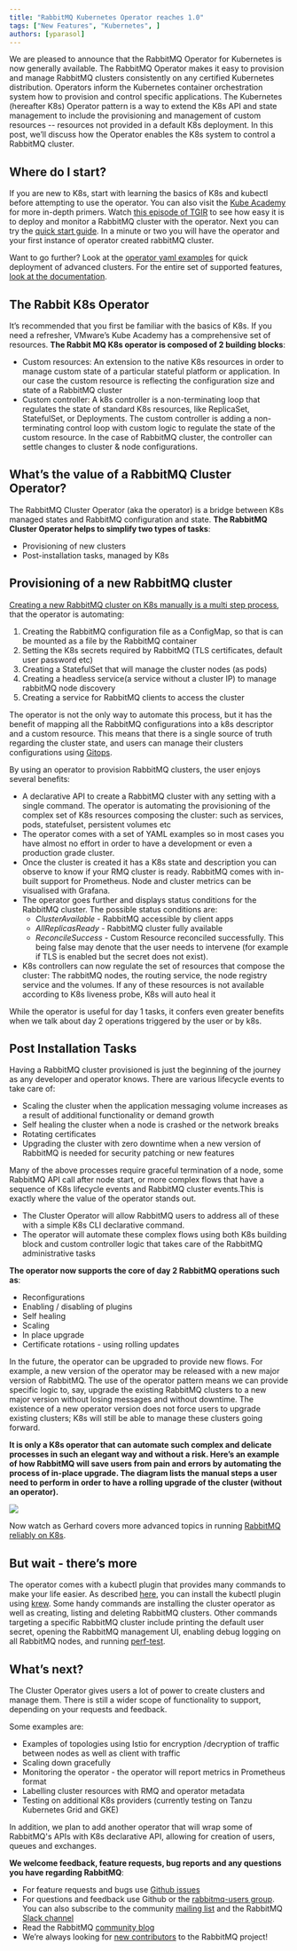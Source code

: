 ```yaml
---
title: "RabbitMQ Kubernetes Operator reaches 1.0"
tags: ["New Features", "Kubernetes", ]
authors: [yparasol]
---
```


We are pleased to announce that the RabbitMQ Operator for Kubernetes is now generally available. The RabbitMQ Operator makes it easy to provision
and manage RabbitMQ clusters consistently on any certified Kubernetes distribution.  Operators inform the Kubernetes container orchestration
system how to provision and control specific applications. The Kubernetes (hereafter K8s) Operator pattern is a way to extend the K8s API and
state management to include the provisioning and management of custom resources -- resources not provided in a default K8s deployment. In this
post, we’ll discuss how the Operator enables the K8s system to control a RabbitMQ cluster.

<!-- truncate -->

## Where do I start?

If you are new to K8s, start with learning the basics of K8s and kubectl before attempting to use the operator.  You can also visit the
[Kube Academy](https://kube.academy/) for more in-depth primers. Watch [this episode of TGIR](https://www.youtube.com/watch?v=NWISW6AwpOE)
to see how easy it is to deploy and monitor a RabbitMQ cluster with the operator. Next you can try the
[quick start guide](https://github.com/rabbitmq/cluster-operator). In a minute or two you will have the operator and your first instance
of operator created rabbitMQ cluster.

Want to go further? Look at the [operator yaml examples](https://github.com/rabbitmq/cluster-operator/tree/main/docs/examples) for
quick deployment of advanced clusters. For the entire set of supported features, [look at the documentation](/docs/kubernetes/operator/operator-overview).

## The Rabbit K8s Operator

It’s recommended that you first be familiar with the basics of K8s. If you need a refresher, VMware’s Kube Academy has a comprehensive set of resources.
**The Rabbit MQ K8s operator is composed of 2 building blocks**:

 * Custom resources: An extension to the native K8s resources in order to manage custom state of a particular stateful platform or application.
 In our case the custom resource  is reflecting the configuration size and state of a RabbitMQ cluster
 * Custom controller: A k8s controller is a non-terminating loop that regulates the state of standard K8s resources, like ReplicaSet, StatefulSet, or Deployments.
 The custom controller is adding a non-terminating control loop with custom logic to regulate the state of the custom resource. In the case of RabbitMQ cluster,
 the controller can settle changes to cluster & node configurations.

## What’s the value of a RabbitMQ Cluster Operator?

The RabbitMQ Cluster Operator (aka the operator) is a bridge between K8s managed states and RabbitMQ configuration and state.
**The RabbitMQ Cluster Operator helps to simplify two types of tasks**:

 * Provisioning of new clusters
 * Post-installation tasks, managed by K8s

 ## Provisioning of a new RabbitMQ cluster

[Creating a new RabbitMQ cluster on K8s manually is a multi step process](/blog/tags/diy),
that the operator is automating:

 1. Creating the RabbitMQ configuration file as a ConfigMap, so that is can be mounted as a file by the RabbitMQ container
 1. Setting the K8s secrets required by RabbitMQ (TLS certificates, default user password etc)
 1. Creating a StatefulSet that will manage the cluster nodes (as pods)
 1. Creating a headless service(a service without a cluster IP) to manage rabbitMQ node discovery
 1. Creating a service for RabbitMQ clients to access the cluster

The operator is not the only way to automate this process, but it has the benefit of mapping all the RabbitMQ configurations into a k8s descriptor
and a custom resource.  This means that there is a single source of truth regarding the cluster state, and users can manage their clusters
configurations using [Gitops](https://www.weave.works/blog/what-is-gitops-really). 

By using an operator to provision RabbitMQ clusters, the user enjoys several benefits:

 * A declarative API to create a RabbitMQ cluster with any setting with a single command. The operator is automating the provisioning of the
 complex set of K8s resources composing the cluster: such as services, pods, statefulset, persistent volumes etc
 * The operator comes with a set of YAML examples so in most cases you have almost no effort in order to have a development or even a production
 grade cluster.
 * Once the cluster is created it has a K8s state and description you can observe to know if your RMQ cluster is ready. RabbitMQ comes with
 in-built support for Prometheus. Node and cluster metrics can be visualised with Grafana.
 * The operator goes further and displays status conditions for the RabbitMQ cluster. The possible status conditions are:
   * *ClusterAvailable* - RabbitMQ accessible by client apps
   * *AllReplicasReady* - RabbitMQ cluster fully available
   * *ReconcileSuccess* - Custom Resource reconciled successfully. This being false may denote that the user needs to intervene
 (for example if TLS is enabled but the secret does not exist).
 * K8s controllers can now regulate the set of resources that compose the cluster: The rabbitMQ nodes, the routing service, the node registry
 service and the volumes. If any of these resources is not available according to K8s liveness probe, K8s will auto heal it

While the operator is useful for day 1 tasks, it confers even greater benefits when we talk about day 2 operations triggered by the user or by k8s.

## Post Installation Tasks

Having a RabbitMQ cluster provisioned is just the beginning of the journey as any developer and operator knows. There are various lifecycle events
to take care of:
 * Scaling the cluster when the application messaging volume increases as a result of additional functionality or demand growth
 * Self healing the cluster when a node is crashed or the network breaks
 * Rotating certificates
 * Upgrading the cluster with zero downtime when a new version of RabbitMQ is needed for security patching or new features

Many of the above processes require graceful termination of a node, some RabbitMQ API call after node start, or more complex flows that have a
sequence of K8s lifecycle events and RabbitMQ cluster events.This is exactly where the value of the operator stands out.

 * The Cluster Operator will allow RabbitMQ users to address all of these with a simple K8s CLI declarative command.
 * The operator will automate these complex flows using both K8s building block and custom controller logic that takes care of the RabbitMQ
 administrative tasks

**The operator now supports the core of day 2 RabbitMQ operations such as**:

 * Reconfigurations
 * Enabling / disabling of plugins
 * Self healing 
 * Scaling
 * In place upgrade
 * Certificate rotations - using rolling updates

In the future, the operator can be upgraded to provide new flows. For example, a new version of the operator may be released with a new major version of RabbitMQ. The use of the operator pattern means we can provide specific logic to, say, upgrade the existing RabbitMQ clusters to a new major version without losing messages and without downtime. The existence of a new operator version does not force users to upgrade existing clusters; K8s will still be able to manage these clusters going forward.

**It is only a K8s operator that can automate such complex and delicate processes in such an elegant way and without a risk. Here’s an example of
how RabbitMQ will save users from pain and errors by automating the process of in-place upgrade. The diagram lists the manual steps a user need to
perform in order to have a rolling upgrade of the cluster (without an operator).**

![](In-place-upgrade-rmq-1.png)

Now watch as Gerhard covers more advanced topics in running [RabbitMQ reliably on K8s](https://www.youtube.com/watch?v=I02oKJlOnR4).

## But wait - there’s more

The operator comes with a kubectl plugin that provides many commands to make your life easier. As described
[here](/docs/kubernetes/operator/install-operator#kubectl-plugin), you can install the kubectl
plugin using [krew](https://github.com/kubernetes-sigs/krew). Some handy commands are installing the cluster operator as well
as creating, listing and deleting RabbitMQ clusters. Other commands targeting a specific RabbitMQ cluster include printing
the default user secret, opening the RabbitMQ management UI, enabling debug
logging on all RabbitMQ nodes, and running [perf-test](https://github.com/rabbitmq/rabbitmq-perf-test).

## What’s next?

The Cluster Operator gives users a lot of power to create clusters and manage them. There is still a wider scope of functionality to support,
depending on your requests and feedback.

Some examples are:

 * Examples of topologies using Istio for encryption /decryption of traffic between nodes as well as client with traffic
 * Scaling down gracefully
 * Monitoring the operator - the operator will report metrics in Prometheus format
 * Labelling cluster resources with RMQ and operator metadata
 * Testing on additional K8s providers (currently testing on Tanzu Kubernetes Grid and GKE)

In addition, we plan to add another operator that will wrap some of RabbitMQ's APIs with K8s declarative API, allowing for creation of users, queues and exchanges.

**We welcome feedback, feature requests, bug reports and any questions you have regarding RabbitMQ**:

 * For feature requests and bugs use [Github issues](https://github.com/rabbitmq/cluster-operator/issues)
 * For questions and feedback use Github or the [rabbitmq-users group](https://groups.google.com/g/rabbitmq-users).
 You can also subscribe to the community [mailing list](https://groups.google.com/forum/#!forum/rabbitmq-users)
 and the RabbitMQ [Slack channel](https://rabbitmq-slack.herokuapp.com/)
 * Read the RabbitMQ [community blog](https://blog.rabbitmq.com)
 * We’re always looking for [new contributors](/other-information/github) to the RabbitMQ project!
